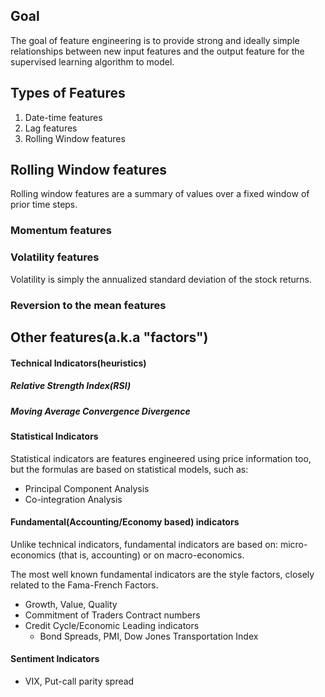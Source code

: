 ## Goal
The goal of feature engineering is to provide strong and ideally simple relationships between new input features and the output feature for the supervised learning algorithm to model.

## Types of Features

1. Date-time features
2. Lag features
3. Rolling Window features


## Rolling Window features
Rolling window features are a summary of values over a fixed window of prior time steps.

### Momentum features
### Volatility features
Volatility is simply the annualized standard deviation of the stock returns. 
### Reversion to the mean features


## Other features(a.k.a "factors")

#### Technical Indicators(heuristics)
 ##### Relative Strength Index(RSI)
 ##### Moving Average Convergence Divergence

#### Statistical Indicators
Statistical indicators are features engineered using price information too, but the formulas are based on statistical models, such as:
- Principal Component Analysis
- Co-integration Analysis

#### Fundamental(Accounting/Economy based) indicators
Unlike technical indicators, fundamental indicators are based on: micro-economics (that is, accounting) or on macro-economics.

The most well known fundamental indicators are the style factors, closely related to the Fama-French Factors.

- Growth, Value, Quality
- Commitment of Traders Contract numbers
- Credit Cycle/Economic Leading indicators
	- Bond Spreads, PMI, Dow Jones Transportation Index

#### Sentiment Indicators
- VIX, Put-call parity spread



